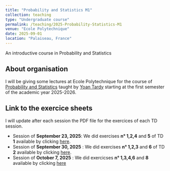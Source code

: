```yaml
---
title: "Probability and Statistics M1"
collection: teaching
type: "Undergraduate course"
permalink: /teaching/2025-Probability-Statistics-M1
venue: "Ecole Polytechnique"
date: 2025-09-01
location: "Palaiseau, France"
---
```


An introductive  course in Probability and Statistics

## About organisation

I will be giving some lectures at Ecole Polytechnique  for the course of [Probability and Statistics](https://synapses.polytechnique.fr/catalogue/2025-2026/ue/16289/APM-2F010-EP-probability-and-statistics?from=P5052) taught by [Yoan Tardy](http://www.cmap.polytechnique.fr/~yoan.tardy/) starting at the first semester of the academic year 2025-2026.  

## Link to the exercice sheets 

 I will update after each session the PDF file for the exercices of each TD session.

- Session of **September 23, 2025**: We did exercises **n° 1,2,4** and **5** of TD **1** available by clicking [here](https://samymekk.github.io/files/Probability-Statistics/TD1-ProbaStats.pdf).
- Session of **September 30, 2025** : We did exercises **n° 1,2,3** and **6** of TD **2** available by clicking [here](https://samymekk.github.io/files/Probability-Statistics/TD2-ProbaStats.pdf).
- Session of **October 7, 2025** : We did exercicses **n° 1,3,4,6** and **8** available by clicking [here](https://samymekk.github.io/files/Probability-Statistics/TD3-ProbaStats.pdf)


